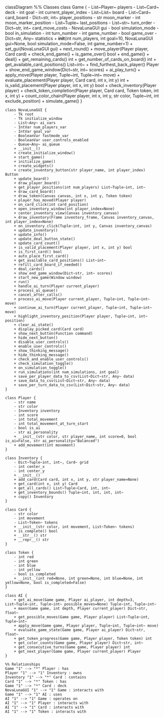 classDiagram
    %% Classes
    class Game {
        - List~Player~ players
        - List~Card~ deck
        - int goal
        - int current_player_index
        - List~List~ board
        - List~Card~ card_board
        - Dict~str, int~ player_positions
        - str moon_marker
        - int moon_marker_position
        - List~Tuple~ last_positions
        - List~str~ turn_order
        - Dict~str, int~ card_move_costs
        - NovaLunaGUI gui
        - bool simulation_mode
        - bool in_simulation
        - int turn_number
        - int game_number
        - bool game_over
        - Dict~str, Any~ statistics
        + __init__(int num_players, int goal=10, NovaLunaGUI gui=None, bool simulation_mode=False, int game_number=1)
        + set_gui(NovaLunaGUI gui)
        + next_round()
        + move_player(Player player, Card card)
        + check_end_game()
        + is_game_over() bool
        + end_game()
        + deal()
        + get_remaining_cards() int
        + get_number_of_cards_on_board() int
        + get_available_card_positions() List~int~
        + find_furthest_back_player() Player
        + show_end_game_window(Dict~str, int~ scores)
        + ai_play_turn()
        + apply_move(Player player, Tuple~int, Tuple~int~ move)
        + evaluate_placement(Player player, Card card, int x, int y) int
        + is_valid_placement(Player player, int x, int y) bool
        + check_inventory(Player player)
        + check_token_completion(Player player, Card card, Token token, int x, int y)
        + count_color_chain(Player player, int x, int y, str color, Tuple~int, int exclude_position)
        + simulate_game()
    }

    class NovaLunaGUI {
        - Tk root
        - Tk initialize_window
        - List~Any~ ai_vars
        - IntVar num_players_var
        - IntVar goal_var
        - BooleanVar fastmode_var
        - BooleanVar user_controls_enabled
        - Queue~Any~ ai_queue
        + __init__()
        + create_initialize_window()
        + start_game()
        + initialize_game()
        + create_widgets()
        + create_inventory_button(str player_name, int player_index) Button
        + update_board()
        + draw_player_board()
        + get_player_positions(int num_players) List~Tuple~int, int~
        + draw_card_board()
        + draw_token(Canvas canvas, int x, int y, Token token)
        + player_has_moved(Player player)
        + on_card_click(int card_position)
        + open_inventory_window(int player_index=None)
        + center_inventory_view(Canvas inventory_canvas)
        + draw_inventory(Frame inventory_frame, Canvas inventory_canvas, int player_index=None)
        + on_inventory_click(Tuple~int, int y, Canvas inventory_canvas)
        + update_inventory()
        + update_info()
        + update_deal_button_state()
        + update_card_count()
        + is_valid_placement(Player player, int x, int y) bool
        + is_first_card() bool
        + auto_place_first_card()
        + get_available_card_positions() List~int~
        + refill_card_board_if_needed()
        + deal_cards()
        + show_end_game_window(Dict~str, int~ scores)
        + start_new_game(Window window)
        + run()
        + handle_ai_turn(Player current_player)
        + process_ai_queue()
        + cancel_after_calls()
        + process_ai_move(Player current_player, Tuple~int, Tuple~int~ move)
        + continue_ai_turn(Player current_player, Tuple~int, Tuple~int~ move)
        + highlight_inventory_position(Player player, Tuple~int, int~ position)
        + clear_ai_state()
        + display_picked_card(Card card)
        + show_next_button(Function command)
        + hide_next_button()
        + disable_user_controls()
        + enable_user_controls()
        + show_thinking_message()
        + hide_thinking_message()
        + check_and_enable_user_controls()
        + check_simulation_toggle()
        + on_simulation_toggle()
        + run_simulations(int num_simulations, int goal)
        + save_per_player_data_to_csv(List~Dict~str, Any~ data)
        + save_data_to_csv(List~Dict~str, Any~ data)
        + save_per_turn_data_to_csv(List~Dict~str, Any~ data)
    }

    class Player {
        - str name
        - str color
        - Inventory inventory
        - int score
        - int total_movement
        - int total_movement_at_turn_start
        - bool is_ai
        - str ai_personality
        + __init__(str color, str player_name, int score=0, bool is_ai=False, str ai_personality="Balanced")
        + add_movement(int movement)
    }

    class Inventory {
        - Dict~Tuple~int, int~, Card~ grid
        - int center_x
        - int center_y
        + __init__()
        + add_card(Card card, int x, int y, str player_name=None)
        + get_card(int x, int y) Card
        + get_all_cards() List~Tuple~Card, int, int~
        + get_inventory_bounds() Tuple~int, int, int, int~
        + copy() Inventory
    }

    class Card {
        - str color
        - int movement
        - List~Token~ tokens
        + __init__(str color, int movement, List~Token~ tokens)
        + is_complete() bool
        + __str__() str
        + __repr__() str
    }

    class Token {
        - int red
        - int green
        - int blue
        - int yellow
        - bool is_completed
        + __init__(int red=None, int green=None, int blue=None, int yellow=None, bool is_completed=False)
    }

    class AI {
        + get_ai_move(Game game, Player ai_player, int depth=3, List~Tuple~int, Tuple~int~ possible_moves=None) Tuple~int, Tuple~int~
        + maxn(Game game, int depth, Player current_player) Dict~str, float~
        + get_possible_moves(Game game, Player player) List~Tuple~int, Tuple~int~
        + apply_move(Game game, Player player, Tuple~int, Tuple~int~ move)
        + evaluate_game_state(Game game, Player ai_player) Dict~str, float~
        + get_token_progress(Game game, Player player, Token token) int
        + get_color_counts(Game game, Player player) Dict~str, int~
        + get_consecutive_turns(Game game, Player player) int
        + get_next_player(Game game, Player current_player) Player
    }

    %% Relationships
    Game "1" --> "*" Player : has
    Player "1" --> "1" Inventory : owns
    Inventory "1" --> "*" Card : contains
    Card "1" --> "*" Token : has
    Game "1" --> "*" Card : deck
    NovaLunaGUI "1" --> "1" Game : interacts with
    Game "1" --> "1" AI : uses
    AI "1" --> "1" Game : operates on
    AI "1" --> "1" Player : interacts with
    AI "1" --> "1" Card : interacts with
    AI "1" --> "1" Token : interacts with
